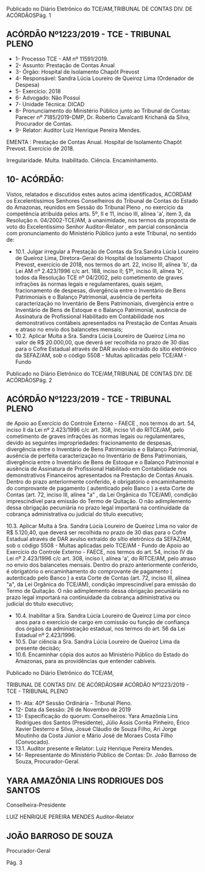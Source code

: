 Publicado  no  Diário  Eletrônico do TCE/AM,TRIBUNAL DE CONTAS DIV. DE ACÓRDÃOSPág. 1

## ACÓRDÃO Nº1223/2019 - TCE - TRIBUNAL PLENO

- 1- Processo TCE - AM nº 11591/2019.
- 2- Assunto: Prestação de Contas Anual
- 3- Órgão: Hospital de Isolamento Chapôt Prevost
- 4- Responsável: Sandra Lúcia Loureiro de Queiroz Lima (Ordenador de Despesa)
- 5- Exercício: 2018
- 6- Advogado: Não Possui
- 7- Unidade Técnica: DICAD
- 8- Pronunciamento  do  Ministério  Público  junto  ao  Tribunal  de  Contas: Parecer  nº 7185/2019-DMP, Dr. Roberto Cavalcanti Krichanã da Silva, Procurador de Contas.
- 9- Relator: Auditor Luiz Henrique Pereira Mendes.

EMENTA :  Prestação  de  Contas  Anual.  Hospital  de Isolamento Chapôt Prevost. Exercício de 2018.

Irregularidade. Multa. Inabilitado. Ciência. Encaminhamento.

## 10-  ACÓRDÃO:

Vistos, relatados e discutidos estes autos acima identificados, ACORDAM os Excelentíssimos Senhores Conselheiros do Tribunal de Contas do Estado do Amazonas, reunidos em Sessão do Tribunal Pleno , no exercício da competência atribuída pelos arts. 5º, II e 11, inciso III, alínea 'a', item 3, da Resolução n. 04/2002-TCE/AM, à unanimidade, nos  termos  da  proposta  de  voto  do  Excelentíssimo  Senhor  Auditor-Relator ,  em  parcial consonância com pronunciamento do Ministério Público junto a este Tribunal, no sentido de:

- 10.1. Julgar irregular a  Prestação de Contas da Sra.Sandra Lúcia Loureiro de  Queiroz  Lima,  Diretora-Geral  do  Hospital  de  Isolamento  Chapot Prevost, exercício de 2018, nos termos do art. 22, inciso III, alínea 'b', da Lei AM nº 2.423/1996 c/c art. 188, inciso II; §1º, inciso III, alínea 'b', todos  da  Resolução  TCE  nº  04/2002,  pelo  cometimento  de  graves infrações às normas legais e regulamentares, quais sejam, fracionamento  de  despesas,  divergência  entre  o  Inventário  de  Bens Patrimoniais e o Balanço Patrimonial, ausência de perfeita caracterização no Inventário de Bens Patrimoniais, divergência entre o Inventário  de  Bens  de  Estoque  e  o  Balanço  Patrimonial,  ausência  de Assinatura de Profissional Habilitado em Contabilidade nos demonstrativos contábeis apresentados na Prestação de Contas Anuais e atraso no envio dos balancetes mensais;
- 10.2. Aplicar Multa a Sra. Sandra Lúcia Loureiro de Queiroz Lima no valor de R$ 20.000,00, que deverá ser recolhida no prazo de 30 dias para o Cofre Estadual através de DAR  avulso extraído do sítio eletrônico da SEFAZ/AM, sob o código 5508 - Multas aplicadas pelo TCE/AM - Fundo

Publicado  no  Diário  Eletrônico do TCE/AM,TRIBUNAL DE CONTAS DIV. DE ACÓRDÃOSPág. 2

## ACÓRDÃO Nº1223/2019 - TCE - TRIBUNAL PLENO

de Apoio ao Exercício do Controle Externo - FAECE , nos termos do art. 54,  inciso II da  Lei  nº 2.423/1996  c/c  art.  308,  inciso  VI  do  RITCE/AM, pelo  cometimento  de  graves  infrações  às  normas  legais  ou regulamentares, devido as seguintes impropriedades: fracionamento de despesas,  divergência  entre  o  Inventário  de  Bens  Patrimoniais  e  o Balanço  Patrimonial,  ausência  de  perfeita  caracterização  no  Inventário de Bens Patrimoniais, divergência entre o Inventário de Bens de Estoque e  o  Balanço  Patrimonial  e  ausência  de  Assinatura  de  Profissional Habilitado em Contabilidade nos demonstrativos Financeiros apresentados na Prestação de Contas Anuais. Dentro do prazo anteriormente conferido, é obrigatório o encaminhamento  do  comprovante  de  pagamento  ( autenticado pelo Banco )  a  esta  Corte  de  Contas  (art.  72,  inciso  III,  alínea  "a"  ,  da  Lei Orgânica do TCE/AM), condição imprescindível para emissão do Termo de Quitação. O não adimplemento dessa obrigação pecuniária no prazo legal importará na continuidade da cobrança administrativa ou judicial do título executivo;

10.3. Aplicar Multa à Sra. Sandra Lúcia Loureiro de Queiroz Lima no valor de R$ 5.120,40, que deverá ser recolhida no prazo de 30 dias para o Cofre Estadual através de DAR  avulso extraído do sítio eletrônico da SEFAZ/AM, sob o código 5508 - Multas aplicadas pelo TCE/AM - Fundo de Apoio ao Exercício do Controle Externo - FAECE, nos termos do art. 54, inciso IV da Lei nº 2.423/1996 c/c art. 308, inciso I, alínea 'a', do RITCE/AM, pelo atraso no envio dos balancetes mensais. Dentro do prazo anteriormente conferido, é obrigatório o encaminhamento  do  comprovante  de  pagamento  ( autenticado pelo Banco )  a  esta  Corte  de  Contas  (art.  72,  inciso  III,  alínea  "a",  da  Lei Orgânica do TCE/AM), condição imprescindível para emissão do Termo de Quitação. O não adimplemento dessa obrigação pecuniária no prazo legal importará na continuidade da cobrança administrativa ou judicial do título executivo;

- 10.4. Inabilitar a Sra. Sandra Lúcia Loureiro de Queiroz Lima por cinco anos para  o  exercício  de  cargo  em  comissão  ou  função  de  confiança  dos órgãos  da  administração  estadual,  nos  termos  do  art.  56  da  Lei Estadual nº 2.423/1996.
- 10.5. Dar ciência a Sra. Sandra Lúcia Loureiro de Queiroz Lima da presente decisão;
- 10.6. Encaminhar cópia  dos  autos  ao  Ministério  Público  do  Estado  do Amazonas, para as providências que entender cabíveis.

Publicado  no  Diário  Eletrônico do TCE/AM,

TRIBUNAL DE CONTAS DIV. DE ACÓRDÃOS## ACÓRDÃO Nº1223/2019 - TCE - TRIBUNAL PLENO

- 11-  Ata: 40ª Sessão Ordinária - Tribunal Pleno.
- 12-  Data da Sessão: 26 de Novembro de 2019
- 13-  Especificação  do  quorum: Conselheiros: Yara  Amazônia  Lins  Rodrigues  dos Santos (Presidente), Júlio Assis Corrêa Pinheiro, Érico Xavier Desterro e Silva, Josué Cláudio de Souza Filho, Ari Jorge Moutinho da Costa Júnior e Mário José de Moraes Costa Filho (Convocado).
- 13.1. Auditor presente e Relator: Luiz Henrique Pereira Mendes.
- 14-  Representante  do  Ministério  Público  de  Contas: Dr. João  Barroso  de  Souza, Procurador-Geral.

## YARA AMAZÔNIA LINS RODRIGUES DOS SANTOS

Conselheira-Presidente

LUIZ HENRIQUE PEREIRA MENDES Auditor-Relator

## JOÃO BARROSO DE SOUZA

Procurador-Geral

Pág. 3